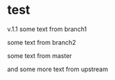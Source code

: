 test
====
v.1.1
some text from branch1

some text from branch2

some text from master

and some more text from upstream
